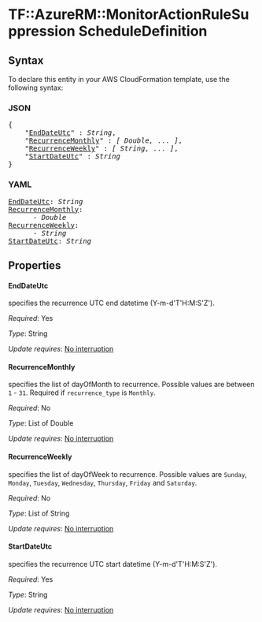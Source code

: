 # TF::AzureRM::MonitorActionRuleSuppression ScheduleDefinition

## Syntax

To declare this entity in your AWS CloudFormation template, use the following syntax:

### JSON

<pre>
{
    "<a href="#enddateutc" title="EndDateUtc">EndDateUtc</a>" : <i>String</i>,
    "<a href="#recurrencemonthly" title="RecurrenceMonthly">RecurrenceMonthly</a>" : <i>[ Double, ... ]</i>,
    "<a href="#recurrenceweekly" title="RecurrenceWeekly">RecurrenceWeekly</a>" : <i>[ String, ... ]</i>,
    "<a href="#startdateutc" title="StartDateUtc">StartDateUtc</a>" : <i>String</i>
}
</pre>

### YAML

<pre>
<a href="#enddateutc" title="EndDateUtc">EndDateUtc</a>: <i>String</i>
<a href="#recurrencemonthly" title="RecurrenceMonthly">RecurrenceMonthly</a>: <i>
      - Double</i>
<a href="#recurrenceweekly" title="RecurrenceWeekly">RecurrenceWeekly</a>: <i>
      - String</i>
<a href="#startdateutc" title="StartDateUtc">StartDateUtc</a>: <i>String</i>
</pre>

## Properties

#### EndDateUtc

specifies the recurrence UTC end datetime (Y-m-d'T'H:M:S'Z').

_Required_: Yes

_Type_: String

_Update requires_: [No interruption](https://docs.aws.amazon.com/AWSCloudFormation/latest/UserGuide/using-cfn-updating-stacks-update-behaviors.html#update-no-interrupt)

#### RecurrenceMonthly

specifies the list of dayOfMonth to recurrence. Possible values are between `1` - `31`. Required if `recurrence_type` is `Monthly`.

_Required_: No

_Type_: List of Double

_Update requires_: [No interruption](https://docs.aws.amazon.com/AWSCloudFormation/latest/UserGuide/using-cfn-updating-stacks-update-behaviors.html#update-no-interrupt)

#### RecurrenceWeekly

specifies the list of dayOfWeek to recurrence. Possible values are `Sunday`, `Monday`, `Tuesday`, `Wednesday`, `Thursday`, `Friday` and  `Saturday`.

_Required_: No

_Type_: List of String

_Update requires_: [No interruption](https://docs.aws.amazon.com/AWSCloudFormation/latest/UserGuide/using-cfn-updating-stacks-update-behaviors.html#update-no-interrupt)

#### StartDateUtc

specifies the recurrence UTC start datetime (Y-m-d'T'H:M:S'Z').

_Required_: Yes

_Type_: String

_Update requires_: [No interruption](https://docs.aws.amazon.com/AWSCloudFormation/latest/UserGuide/using-cfn-updating-stacks-update-behaviors.html#update-no-interrupt)

